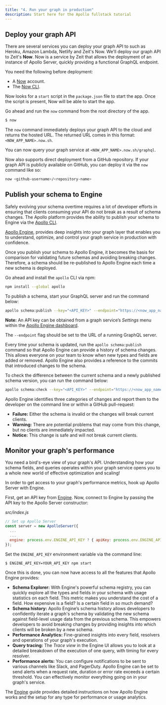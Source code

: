 ```yaml
---
title: "4. Run your graph in production"
description: Start here for the Apollo fullstack tutorial
---
```


<h2 id="deploy">Deploy your graph API</h2>

There are several services you can deploy your graph API to such as Heroku, Amazon Lambda, Netlify and Zeit's Now.  We'll deploy our graph API to Zeit's **Now**. Now is a service by Zeit that allows the deployment of an instance of Apollo Server, quickly providing a functional GraphQL endpoint.

You need the following before deployment:

* A [Now](https://zeit.co/now) account.
* The [Now CLI](https://zeit.co/download#now-cli).

Now looks for a `start` script in the `package.json` file to start the app. Once the script is present, Now will be able to start the app.

Go ahead and run the `now` command from the root directory of the app.

```bash
$ now
```

The `now` command immediately deploys your graph API to the cloud and returns the hosted URL. The returned URL comes in this format: `<NOW_APP_NAME>.now.sh`.

You can now query your graph service at `<NOW_APP_NAME>.now.sh/graphql`.

Now also supports direct deployment from a GitHub repository. If your graph API is publicly available on GitHub, you can deploy it via the `now` command like so:

```bash
now <github-username>/<repository-name>
```

<h2 id="publish-schema">Publish your schema to Engine</h2>

Safely evolving your schema overtime requires a lot of developer efforts in ensuring that clients consuming your API do not break as a result of schema changes. The Apollo platform provides the ability to publish your schema to Engine via the [Apollo CLI](https://npm.im/apollo).

[Apollo Engine](https://engine.apollographql.com), provides deep insights into your graph layer that enables you to understand, optimize, and control your graph service in production with confidence.

Once you publish your schema to Apollo Engine, it becomes the basis for comparison for validating future schemas and avoiding breaking changes. Therefore, a schema should be re-published to Apollo Engine each time a new schema is deployed.

Go ahead and install the `apollo` CLI via npm:

```bash
npm install --global apollo
```

To publish a schema, start your GraphQL server and run the command below:

```bash
apollo schema:publish --key="<API_KEY>" --endpoint="https://<now_app_name>.now.sh/graphql"
```

**Note:** An API key can be obtained from a graph service’s _Settings_ menu within the [Apollo Engine dashboard](https://engine.apollographql.com).

The `--endpoint` flag should be set to the URL of a running GraphQL server.

Every time your schema is updated, run the `apollo schema:publish` command so that Apollo Engine can provide a history of schema changes. This allows everyone on your team to know when new types and fields are added or removed. Apollo Engine also provides a reference to the commits that introduced changes to the schema.

To check the difference between the current schema and a newly published schema version, you can run the command below:

```bash
apollo schema:check --key="<API_KEY>" --endpoint="https://<now_app_name>.now.sh/graphql"
```

Apollo Engine identifies three categories of changes and report them to the developer on the command line or within a GitHub pull-request:

* **Failure:** Either the schema is invalid or the changes will break current clients.
* **Warning:** There are potential problems that may come from this change, but no clients are immediately impacted.
* **Notice:** This change is safe and will not break current clients.

<h2 id="monitoring">Monitor your graph's performance</h2>

You need a bird's-eye view of your graph's API. Understanding how your schema fields, and queries operates within your graph service opens you to a whole new world of effective optimization and scaling!

In order to get access to your graph's performance metrics, hook up Apollo Server with Engine.

First, get an API key from [Engine](https://engine.apollographql.com). Now, connect to Engine by passing the API key to the Apollo Server constructor:

_src/index.js_

```js
// Set up Apollo Server
const server = new ApolloServer({
  ...
  ...
  engine: process.env.ENGINE_API_KEY ? { apiKey: process.env.ENGINE_API_KEY } : undefined,
});
```

Set the `ENGINE_API_KEY` environment variable via the command line:

```bash
$ ENGINE_API_KEY=YOUR_API_KEY npm start
```

Once this is done, you can now have access to all the features that Apollo Engine provides:

* **Schema Explorer:** With Engine's powerful schema registry, you can quickly explore all the types and fields in your schema with usage statistics on each field. This metric makes you understand the cost of a field. How expensive is a field? Is a certain field in so much demand?
* **Schema history:** Apollo Engine’s schema history allows developers to confidently iterate a graph's schema by validating the new schema against field-level usage data from the previous schema. This empowers developers to avoid breaking changes by providing insights into which clients will be broken by a new schema.
* **Performance Analytics:** Fine-grained insights into every field, resolvers and operations of your graph's execution.
* **Query tracing:**  The _Trace view_ in the Engine UI allows you to look at a detailed breakdown of the execution of one query, with timing for every resolver.
* **Performance alerts:** You can configure notifications to be sent to various channels like Slack, and PagerDuty. Apollo Engine can be set to send alerts when a request rate, duration or error rate exceeds a certain threshold. You can effectively monitor everything going on in your graph's service.

The [Engine](https://www.apollographql.com/docs/engine/) guide provides detailed instructions on how Apollo Engine works and the setup for any type for performance or usage analytics.